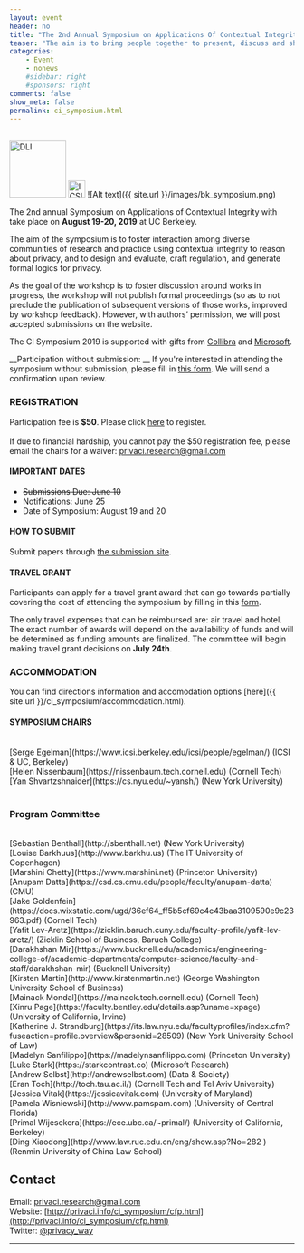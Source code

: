 ```yaml
---
layout: event
header: no
title: "The 2nd Annual Symposium on Applications Of Contextual Integrity"
teaser: "The aim is to bring people together to present, discuss and share ideas based on ongoing and completed projects drawing on CI as their underlying conception of privacy."
categories:
    - Event
    - nonews
    #sidebar: right
    #sponsors: right
comments: false
show_meta: false
permalink: ci_symposium.html
---
```

<br/>
<img src="{{ site.url }}/images/DLI_logo.jpg" alt="DLI" style="height: 100px;"/>
<img src="{{ site.url }}/images/ICSI.png" alt="ICSI" style="height: 30px;" style="margin-left:5em" />
![Alt text]({{ site.url }}/images/bk_symposium.png)

<!-- ## New: The CI Symposium (draft) Program is out!  

Check it out [here](http://privaci.info/ci_symposium/program.html) --> 


<!--## Call for Participation  
<br/>
We would like to invite you to participate 
-->

The 2nd annual Symposium on Applications of Contextual Integrity with take place on <b>August 19-20, 2019</b> at UC Berkeley.

<!-- Sponsor: <br/> 
* [Digital Life Initiative, Cornell Tech](https://www.dli.tech.cornell.edu) -->

The aim of the symposium is to foster interaction among diverse communities of research and practice using contextual integrity to reason about privacy, and to design and evaluate, craft regulation, and generate formal logics for privacy. 

As the goal of the workshop is to foster discussion around works in progress, the workshop will not publish formal proceedings (so as to not preclude the publication of subsequent versions of those works, improved by workshop feedback). However, with authors’ permission, we will post accepted submissions on the website. 

The CI Symposium 2019 is supported with gifts from [Collibra](https://www.collibra.com) and [Microsoft](https://www.microsoft.com/en-us/). 
<!--### [Symposium Program](http://privaci.info/ci_symposium/program.html) -->

<!-- #### Registration-- >

<!--#### SUBMISSION
<br/>
We will accept any of the following submission types:

1. A 4 page position paper on ongoing or work in progress (references not included in page limit)

2.  An extended abstract (1-2 pages) summarizing published or mature work. Please include a short “works cited” section situating your work within it and clarifying its contribution. If your topic is entirely novel or interdisciplinary, please indicate that as well. If your abstract is accepted, you will have the option of posting the longer paper on the symposium website.

3. A 1-page description of an interesting use case to be discussed at the symposium.

Papers should be formatted using the [2019 ACM Master Article Template](https://www.acm.org/publications/taps/word-template-workflow#h-1.-2019-acm-master-article-word-templates:-word-and-latex). For LaTeX users, choose <b>format=sigconf</b>.-->

<!-- Submissions will be peer-reviewed by the workshop’s Program Committee and accepted based on the relevance and development of the chosen topic, as well as their potential to contribute to the workshop discussions and goals. -->

<!-- Submissions may include:

* Empirical studies (qualitative, quantitative, experimental)
* Legal, philosophical, ethical, and policy analysis
* System design and/or implementations
* Combinations of the above
-->
__Participation without submission: __ If you're interested in attending the symposium without submission, please fill in [this form](https://goo.gl/forms/sSG7gqvm6FlKD2i42). We will send a confirmation upon review. 

<!-- We look forward to seeing you at the symposium! -->

<!-- With author’s permission, accepted submissions will be posted on the website, but will not be considered archival publications.-->

### REGISTRATION

Participation fee is <b>$50</b>. Please click [here](https://berkeley.qualtrics.com/jfe/form/SV_9QVhoJF5XjqNO8B) to register.
<br/><br/>
If due to financial hardship, you cannot pay the $50 registration fee, please email the chairs for a waiver: [privaci.research@gmail.com](mailto:privaci.research@gmail.com)

#### IMPORTANT DATES

* ~~Submissions Due: June 10~~
* Notifications: June 25
* Date of Symposium: August 19 and 20

#### HOW TO SUBMIT

Submit papers through [the submission site](https://meatwad.cs.berkeley.edu/hotcrp/).


#### TRAVEL GRANT

Participants can apply for a travel grant award that can go towards partially covering the cost of attending the symposium by filling in this [form](https://forms.gle/K7QjVDjyjqevW13e6). 

The only travel expenses that can be reimbursed are: air travel and hotel. The exact number of awards will depend on the availability of funds and will be determined as funding amounts are finalized.  The committee will begin making travel grant decisions on __July 24th__.


### ACCOMMODATION

You can find directions information and accomodation options [here]({{ site.url }}/ci_symposium/accommodation.html).

#### SYMPOSIUM CHAIRS
<br/>
[Serge Egelman](https://www.icsi.berkeley.edu/icsi/people/egelman/) (ICSI & UC, Berkeley) <br/>
[Helen Nissenbaum](https://nissenbaum.tech.cornell.edu) (Cornell Tech) <br/>
[Yan Shvartzshnaider](https://cs.nyu.edu/~yansh/) (New York University) <br/>
<br/>


### Program Committee
<br/>
[Sebastian Benthall](http://sbenthall.net) (New York University) <br/>
[Louise Barkhuus](http://www.barkhu.us) (The IT University of Copenhagen)<br/>
[Marshini Chetty](https://www.marshini.net) (Princeton University) <br/>
[Anupam Datta](https://csd.cs.cmu.edu/people/faculty/anupam-datta) (CMU)  <br/>
[Jake Goldenfein](https://docs.wixstatic.com/ugd/36ef64_ff5b5cf69c4c43baa3109590e9c23963.pdf)  (Cornell Tech)<br />
[Yafit Lev-Aretz](https://zicklin.baruch.cuny.edu/faculty-profile/yafit-lev-aretz/) (Zicklin School of Business, Baruch College)<br/>
[Darakhshan Mir](https://www.bucknell.edu/academics/engineering-college-of/academic-departments/computer-science/faculty-and-staff/darakhshan-mir) (Bucknell University)<br/>
[Kirsten Martin](http://www.kirstenmartin.net) (George Washington University School of Business)<br />
[Mainack Mondal](https://mainack.tech.cornell.edu) (Cornell Tech)<br />
[Xinru Page](https://faculty.bentley.edu/details.asp?uname=xpage) (University of California, Irvine) <br/>
[Katherine J. Strandburg](https://its.law.nyu.edu/facultyprofiles/index.cfm?fuseaction=profile.overview&personid=28509) (New York University School of Law)<br/>
[Madelyn Sanfilippo](https://madelynsanfilippo.com) (Princeton University)<br/>
[Luke Stark](https://starkcontrast.co) (Microsoft Research)<br/>
[Andrew Selbst](http://andrewselbst.com) (Data & Society)<br/>
[Eran Toch](http://toch.tau.ac.il/) (Cornell Tech and Tel Aviv University)<br/>
[Jessica Vitak](https://jessicavitak.com) (University of Maryland)<br/>
[Pamela Wisniewski](http://www.pamspam.com) (University of Central Florida) <br/>
[Primal Wijesekera](https://ece.ubc.ca/~primal/) (University of California, Berkeley)<br/> 
[Ding Xiaodong](http://www.law.ruc.edu.cn/eng/show.asp?No=282 ) (Renmin University of China Law School)

 






## Contact

Email: [privaci.research@gmail.com](mailto:privaci.research@gmail.com)
<br/>
Website: [http://privaci.info/ci_symposium/cfp.html](http://privaci.info/ci_symposium/cfp.html)<br/>
Twitter: [@privacy_way](https://twitter.com/privaci_way)





<hr/>
